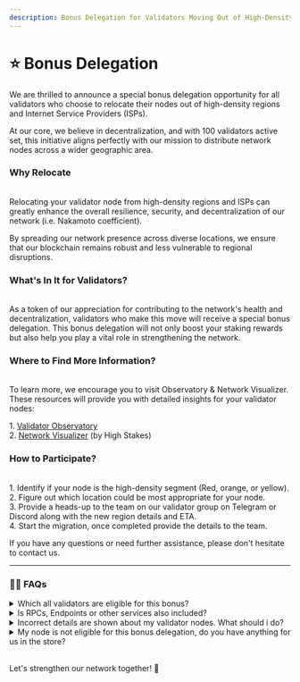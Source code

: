 ```yaml
---
description: Bonus Delegation for Validators Moving Out of High-Density Regions and ISPs!
---
```


# ⭐ Bonus Delegation

We are thrilled to announce a special bonus delegation opportunity for all validators who choose to relocate their nodes out of high-density regions and Internet Service Providers (ISPs).&#x20;

At our core, we believe in decentralization, and with 100 validators active set, this initiative aligns perfectly with our mission to distribute network nodes across a wider geographic area.

### Why Relocate

\
Relocating your validator node from high-density regions and ISPs can greatly enhance the overall resilience, security, and decentralization of our network (i.e. Nakamoto coefficient).&#x20;

By spreading our network presence across diverse locations, we ensure that our blockchain remains robust and less vulnerable to regional disruptions.

### What's In It for Validators?

\
As a token of our appreciation for contributing to the network's health and decentralization, validators who make this move will receive a special bonus delegation. This bonus delegation will not only boost your staking rewards but also help you play a vital role in strengthening the network.

### Where to Find More Information?

\
To learn more, we encourage you to visit Observatory & Network Visualizer. These resources will provide you with detailed insights for your validator nodes:

1\. [Validator Observatory](https://observatory.zone/persistence) \
2\. [Network Visualizer](https://tools.highstakes.ch/geoloc/) (by High Stakes)

### How to Participate?

\
1\. Identify if your node is the high-density segment (Red, orange, or yellow).\
2\. Figure out which location could be most appropriate for your node.\
3\. Provide a heads-up to the team on our validator group on Telegram or Discord along with the new region details and ETA.\
4\. Start the migration, once completed provide the details to the team.&#x20;

If you have any questions or need further assistance, please don't hesitate to contact us.



***

### 🙋‍♂️ FAQs



<details>

<summary>Which all validators are eligible for this bonus?</summary>

This bonus delegation is only for validators who have been a part of the FDP Round 2.

</details>

<details>

<summary>Is RPCs, Endpoints or other services also included?</summary>

No, this bonus delegation is only for validator nodes.

</details>

<details>

<summary>Incorrect details are shown about my validator nodes. What should i do?</summary>

We understand that sometimes these tools might not show the most accurate data, Kindly ping us so that we can get that fixed.

</details>

<details>

<summary>My node is not eligible for this bonus delegation, do you have anything for us in the store?</summary>

We are always open to suggestions that can make our infra more robust and decentralised, Do send us a message if you have any interesting ideas

</details>

\
Let's strengthen our network together! 🦾
